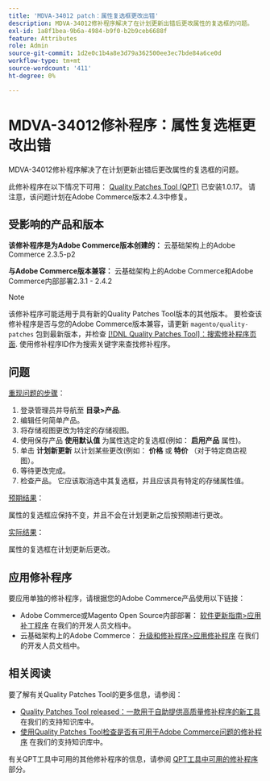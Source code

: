 ```yaml
---
title: 'MDVA-34012 patch：属性复选框更改出错'
description: MDVA-34012修补程序解决了在计划更新出错后更改属性的复选框的问题。
exl-id: 1a8f1bea-9b6a-4984-b9f0-b2b9ceb6688f
feature: Attributes
role: Admin
source-git-commit: 1d2e0c1b4a8e3d79a362500ee3ec7bde84a6ce0d
workflow-type: tm+mt
source-wordcount: '411'
ht-degree: 0%

---
```


# MDVA-34012修补程序：属性复选框更改出错

MDVA-34012修补程序解决了在计划更新出错后更改属性的复选框的问题。

此修补程序在以下情况下可用： [Quality Patches Tool (QPT)](https://devdocs.magento.com/guides/v2.4/comp-mgr/patching.html#mqp) 已安装1.0.17。 请注意，该问题计划在Adobe Commerce版本2.4.3中修复。

## 受影响的产品和版本

**该修补程序是为Adobe Commerce版本创建的：** 云基础架构上的Adobe Commerce 2.3.5-p2

**与Adobe Commerce版本兼容：** 云基础架构上的Adobe Commerce和Adobe Commerce内部部署2.3.1 - 2.4.2

>[!NOTE]
>
>该修补程序可能适用于具有新的Quality Patches Tool版本的其他版本。 要检查该修补程序是否与您的Adobe Commerce版本兼容，请更新 `magento/quality-patches` 包到最新版本，并检查 [[!DNL Quality Patches Tool]：搜索修补程序页面](https://devdocs.magento.com/quality-patches/tool.html#patch-grid). 使用修补程序ID作为搜索关键字来查找修补程序。

## 问题

<u>重现问题的步骤</u>：

1. 登录管理员并导航至 **目录>产品**.
1. 编辑任何简单产品。
1. 将存储视图更改为特定的存储视图。
1. 使用保存产品 **使用默认值** 为属性选定的复选框(例如： **启用产品** 属性)。
1. 单击 **计划新更新** 以计划某些更改(例如： **价格** 或 **特价** （对于特定商店视图）。
1. 等待更改完成。
1. 检查产品。 它应该取消选中其复选框，并且应该具有特定的存储属性值。

<u>预期结果</u>：

属性的复选框应保持不变，并且不会在计划更新之后按预期进行更改。

<u>实际结果</u>：

属性的复选框在计划更新后更改。

## 应用修补程序

要应用单独的修补程序，请根据您的Adobe Commerce产品使用以下链接：

* Adobe Commerce或Magento Open Source内部部署： [软件更新指南>应用补丁程序](https://devdocs.magento.com/guides/v2.4/comp-mgr/patching/mqp.html) 在我们的开发人员文档中。
* 云基础架构上的Adobe Commerce： [升级和修补程序>应用修补程序](https://devdocs.magento.com/cloud/project/project-patch.html) 在我们的开发人员文档中。

## 相关阅读

要了解有关Quality Patches Tool的更多信息，请参阅：

* [Quality Patches Tool released：一款用于自助提供高质量修补程序的新工具](/help/announcements/adobe-commerce-announcements/magento-quality-patches-released-new-tool-to-self-serve-quality-patches.md) 在我们的支持知识库中。
* [使用Quality Patches Tool检查是否有可用于Adobe Commerce问题的修补程序](/help/support-tools/patches-available-in-qpt-tool/check-patch-for-magento-issue-with-magento-quality-patches.md) 在我们的支持知识库中。

有关QPT工具中可用的其他修补程序的信息，请参阅 [QPT工具中可用的修补程序](https://support.magento.com/hc/en-us/sections/360010506631-Patches-available-in-QPT-tool-) 部分。
